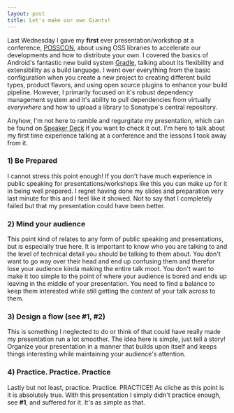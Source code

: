 ```yaml
---
layout: post
title: Let's make our own Giants!
---
```


Last Wednesday I gave my **first** ever presentation/workshop at a conference, [POSSCON](http://posscon.org), about using OSS libraries to accelerate our developments and how to distribute your own. I covered the basics of Android's fantastic new build system [Gradle](https://gradle.org), talking about its flexibility and extensibility as a build language. I went over everything from the basic configuration when you create a new project to creating different build types, product flavors, and using open source plugins to enhance your build pipeline. However, I primarily focused on it's robust dependency management system and it's ability to pull dependencies from virtually _everywhere_ and how to upload a library to Sonatype's central repository.

Anyhow, I'm not here to ramble and regurgitate my presentation, which can be found on [Speaker Deck](https://speakerdeck.com/r0adkll/posscon-open-source-and-dependency-management-for-android) if you want to check it out. I'm here to talk about my first time experience talking at a conference and the lessons I took away from it.

### 1) Be Prepared
I cannot stress this point enough! If you don't have much experience in public speaking for presentations/workshops like this you can make up for it in being well prepared. I regret having done my slides and preparation very last minute for this and I feel like it showed. Not to say that I completely failed but that my presentation could have been better.

### 2) Mind your audience
This point kind of relates to any form of public speaking and presentations, but is especially true here. It is important to know who you are talking to and the level of technical detail you should be talking to them about. You don't want to go way over their head and end up confusing them and therefor lose your audience kinda making the entire talk moot. You don't want to make it too simple to the point of where your audience is bored and ends up leaving in the middle of your presentation. You need to find a balance to keep them interested while still getting the content of your talk across to them.

### 3) Design a flow (see #1, #2)
This is something I neglected to do or think of that could have really made my presentation run a lot smoother. The idea here is simple, just tell a story! Organize your presentation in a manner that builds upon itself and keeps things interesting while maintaining your audience's attention. 

### 4) Practice. Practice. Practice
Lastly but not least, practice. Practice. PRACTICE!! As cliche as this point is it is absolutely true. With this presentation I simply didn't practice enough, see __#1__, and suffered for it. It's as simple as that.
